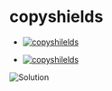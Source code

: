 # copyshields

-	[![copyshilelds](https://github-shields.com/github/maddyonline/copyshields/issues/1.svg)](https://github.com/maddyonline/copyshields/issues/2)

-	[![copyshilelds](https://github-shields.com/github/maddyonline/copyshields/issues/1.svg)](https://github.com/maddyonline/copyshields/issues/1)

![Solution](http://9b9531fa.ngrok.io/view)
